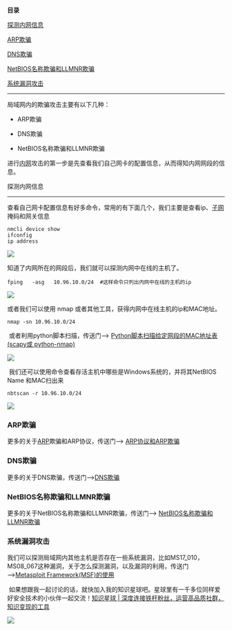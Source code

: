 **目录**

[探测内网信息](#t0 "探测内网信息")

[ARP欺骗](#t1 "ARP欺骗")

[DNS欺骗](#t2 "DNS欺骗")

[NetBIOS名称欺骗和LLMNR欺骗](#t3 "NetBIOS名称欺骗和LLMNR欺骗 ") 

[系统漏洞攻击](#t4 "系统漏洞攻击")

* * *

局域网内的欺骗攻击主要有以下几种：

*   ARP欺骗
*   DNS欺骗
*   NetBIOS名称欺骗和LLMNR欺骗

进行[内网](https://so.csdn.net/so/search?q=%E5%86%85%E7%BD%91&spm=1001.2101.3001.7020)攻击的第一步是先查看我们自己网卡的配置信息，从而得知内网网段的信息。

探测内网信息
------

查看自己网卡配置信息有好多命令，常用的有下面几个，我们主要是查看ip、[子网](https://so.csdn.net/so/search?q=%E5%AD%90%E7%BD%91&spm=1001.2101.3001.7020)掩码和网关信息

```
nmcli device show      
ifconfig      
ip address
```


![](https://img-blog.csdnimg.cn/20181130155501107.png?x-oss-process=image/watermark,type_ZmFuZ3poZW5naGVpdGk,shadow_10,text_aHR0cHM6Ly9ibG9nLmNzZG4ubmV0L3FxXzM2MTE5MTky,size_16,color_FFFFFF,t_70)

知道了内网所在的网段后，我们就可以探测内网中在线的主机了。

```
fping   -asg   10.96.10.0/24  #这样命令只列出内网中在线的主机的ip
```


![](https://img-blog.csdnimg.cn/2018113016025071.png?x-oss-process=image/watermark,type_ZmFuZ3poZW5naGVpdGk,shadow_10,text_aHR0cHM6Ly9ibG9nLmNzZG4ubmV0L3FxXzM2MTE5MTky,size_16,color_FFFFFF,t_70)

或者我们可以使用 nmap 或者其他工具，获得内网中在线主机的ip和MAC地址。

```
nmap -sn 10.96.10.0/24
```


 或者利用python脚本扫描，传送门——> [Python脚本扫描给定网段的MAC地址表(scapy或 python-nmap)](https://blog.csdn.net/qq_36119192/article/details/83719688 "Python脚本扫描给定网段的MAC地址表(scapy或 python-nmap)")

![](https://img-blog.csdnimg.cn/20181130160602227.png?x-oss-process=image/watermark,type_ZmFuZ3poZW5naGVpdGk,shadow_10,text_aHR0cHM6Ly9ibG9nLmNzZG4ubmV0L3FxXzM2MTE5MTky,size_16,color_FFFFFF,t_70)

 我们还可以使用命令查看存活主机中哪些是Windows系统的，并将其NetBIOS Name 和MAC扫出来

```
nbtscan -r 10.96.10.0/24
```


![](https://img-blog.csdnimg.cn/20181130160912364.png?x-oss-process=image/watermark,type_ZmFuZ3poZW5naGVpdGk,shadow_10,text_aHR0cHM6Ly9ibG9nLmNzZG4ubmV0L3FxXzM2MTE5MTky,size_16,color_FFFFFF,t_70)

### ARP欺骗

更多的关于[ARP](https://so.csdn.net/so/search?q=ARP&spm=1001.2101.3001.7020)欺骗和ARP协议，传送门——> [ARP协议和ARP欺骗](https://blog.csdn.net/qq_36119192/article/details/83572820 "ARP协议和ARP欺骗")

### DNS欺骗

更多的关于DNS欺骗，传送门——>[DNS欺骗](https://blog.csdn.net/qq_36119192/article/details/84582109#DNS%C2%A0%E6%AC%BA%E9%AA%97 "DNS欺骗")

### NetBIOS名称欺骗和LLMNR欺骗 

更多的关于NetBIOS名称欺骗和LLMNR欺骗，传送门——> [NetBIOS名称欺骗和LLMNR欺骗](https://blog.csdn.net/qq_36119192/article/details/84637976 "NetBIOS名称欺骗和LLMNR欺骗")

### 系统漏洞攻击

我们可以探测局域网内其他主机是否存在一些系统漏洞，比如MS17\_010，MS08\_067这种漏洞，关于怎么探测漏洞，以及漏洞的利用，传送门——>[Metasploit Framework(MSF)的使用](https://blog.csdn.net/qq_36119192/article/details/83215257 "Metasploit Framework(MSF)的使用")

 如果想跟我一起讨论的话，就快加入我的知识星球吧。星球里有一千多位同样爱好安全技术的小伙伴一起交流！[知识星球 | 深度连接铁杆粉丝，运营高品质社群，知识变现的工具](https://wx.zsxq.com/dweb2/index/group/88514121251242 "知识星球 | 深度连接铁杆粉丝，运营高品质社群，知识变现的工具")

![](https://img-blog.csdnimg.cn/1219ed79e9ed449d85d27b732cda5ea6.jpg)